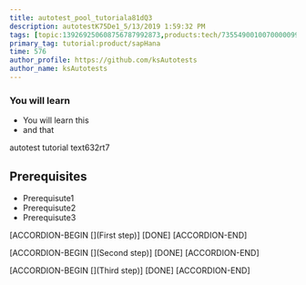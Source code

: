 ```yaml
---
title: autotest_pool_tutoriala81dQ3
description: autotestK75De1_5/13/2019 1:59:32 PM
tags: [topic:139269250608756787992873,products:tech/73554900100700000996,tutorial:experience/advanced]
primary_tag: tutorial:product/sapHana
time: 576
author_profile: https://github.com/ksAutotests
author_name: ksAutotests
---
```

### You will learn
- You will learn this
- and that

autotest tutorial text632rt7

## Prerequisites
- Prerequisute1
- Prerequisute2
- Prerequisute3

[ACCORDION-BEGIN [](First step)]
[DONE]
[ACCORDION-END]

[ACCORDION-BEGIN [](Second step)]
[DONE]
[ACCORDION-END]

[ACCORDION-BEGIN [](Third step)]
[DONE]
[ACCORDION-END]

